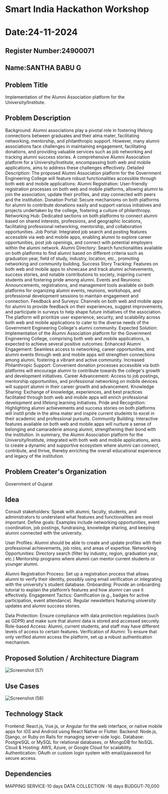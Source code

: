 # Smart India Hackathon Workshop
# Date:24-11-2024
## Register Number:24900071
## Name:SANTHA BABU  G
## Problem Title
Implementation of the Alumni Association platform for the University/Institute.
## Problem Description
Background: Alumni associations play a pivotal role in fostering lifelong connections between graduates and their alma mater, facilitating networking, mentorship, and philanthropic support. However, many alumni associations face challenges in maintaining engagement, facilitating donations, and providing valuable services such as job networking and tracking alumni success stories. A comprehensive Alumni Association platform for a University/Institute, encompassing both web and mobile applications, aims to address these challenges effectively. Detailed Description: The proposed Alumni Association platform for the Government Engineering College will feature robust functionalities accessible through both web and mobile applications: Alumni Registration: User-friendly registration processes on both web and mobile platforms, allowing alumni to join the association, update their profiles, and stay connected with peers and the institution. Donation Portal: Secure mechanisms on both platforms for alumni to contribute donations easily and support various initiatives and projects undertaken by the college, fostering a culture of philanthropy. Networking Hub: Dedicated sections on both platforms to connect alumni based on shared interests, professions, and geographic locations, facilitating professional networking, mentorship, and collaboration opportunities. Job Portal: Integrated job search and posting features accessible via web and mobile apps, enabling alumni to explore career opportunities, post job openings, and connect with potential employers within the alumni network. Alumni Directory: Search functionalities available on both platforms to find alumni based on different criteria such as graduation year, field of study, industry, location, etc., promoting networking and community building. Success Story Tracking: Features on both web and mobile apps to showcase and track alumni achievements, success stories, and notable contributions to society, inspiring current students and fostering pride among alumni. Events and Reunions: Announcements, registrations, and management tools available on both platforms for organizing alumni events, reunions, workshops, and professional development sessions to maintain engagement and connection. Feedback and Surveys: Channels on both web and mobile apps for alumni to provide feedback on their experiences, suggest improvements, and participate in surveys to help shape future initiatives of the association. The platform will prioritize user experience, security, and scalability across both web and mobile applications to cater to the diverse needs of the Government Engineering College's alumni community. Expected Solution: Implementation of the Alumni Association platform for the Government Engineering College, comprising both web and mobile applications, is expected to achieve several positive outcomes: Enhanced Alumni Engagement: Seamless access to networking, career opportunities, and alumni events through web and mobile apps will strengthen connections among alumni, fostering a vibrant and active community. Increased Philanthropic Support: Convenient donation processes accessible via both platforms will encourage alumni to contribute towards the college's growth and development initiatives. Career Advancement: Access to job postings, mentorship opportunities, and professional networking on mobile devices will support alumni in their career growth and advancement. Knowledge Sharing: Exchange of knowledge, experiences, and best practices facilitated through both web and mobile apps will enrich professional development and lifelong learning initiatives. Pride and Recognition: Highlighting alumni achievements and success stories on both platforms will instill pride in the alma mater and inspire current students to excel in their academic and professional pursuits. Community Building: Interactive features available on both web and mobile apps will nurture a sense of belonging and camaraderie among alumni, strengthening their bond with the institution. In summary, the Alumni Association platform for the University/Institute, integrated with both web and mobile applications, aims to create a dynamic and supportive ecosystem where alumni can connect, contribute, and thrive, thereby enriching the overall educational experience and legacy of the institution.
## Problem Creater's Organization
Government of Gujarat

## Idea
Consult stakeholders: Speak with alumni, faculty, students, and administrators to understand what features and functionalities are most important.
Define goals: Examples include networking opportunities, event coordination, job postings, fundraising, knowledge sharing, and keeping alumni connected with the university.

User Profiles: Alumni should be able to create and update profiles with their professional achievements, job roles, and areas of expertise.
Networking Opportunities:
Directory search (filter by industry, region, graduation year, etc.)
Mentorship programs where alumni can mentor current students or younger alumni.

Alumni Registration Process: Set up a registration process that allows alumni to verify their identity, possibly using email verification or integrating with the university's student database.
Onboarding: Provide an onboarding tutorial to explain the platform’s features and how alumni can use it effectively.
Engagement Tactics:
Gamification (e.g., badges for active participation, event attendance).
Regular newsletters featuring university updates and alumni success stories.

Data Protection: Ensure compliance with data protection regulations (such as GDPR) and make sure that alumni data is stored and accessed securely.
Role-based Access: Alumni, current students, and staff may have different levels of access to certain features.
Verification of Alumni: To ensure that only verified alumni access the platform, set up a robust authentication mechanism.

## Proposed Solution / Architecture Diagram
![Screenshot (57)](https://github.com/user-attachments/assets/0198da36-1ef0-4720-a603-77082043ab43)


## Use Cases
![Screenshot (58)](https://github.com/user-attachments/assets/82769a59-0474-47e3-838b-8b130106d91f)


## Technology Stack
Frontend: React.js, Vue.js, or Angular for the web interface, or native mobile apps for iOS and Android using React Native or Flutter.
Backend: Node.js, Django, or Ruby on Rails for managing server-side logic.
Database: PostgreSQL or MySQL for relational databases, or MongoDB for NoSQL.
Cloud & Hosting: AWS, Azure, or Google Cloud for scalability.
Authentication: OAuth or custom login system with email/password for secure access.


## Dependencies
MAPPING SERVICE-10 days
DATA COLLECTION -16 days
BUDGUT-70,000

